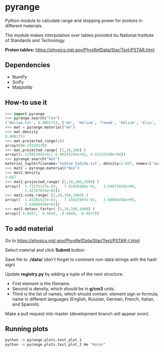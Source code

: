 # pyrange
Python module to calculate range and stopping power for protons in different materials.

The module makes interpolation over tables provided bu National Institute of Standards and Technology.

**Proton tables:** https://physics.nist.gov/PhysRefData/Star/Text/PSTAR.html

## Dependencies
 - NumPy
 - SciPy
 - Matplotlib

## How-to use it
```python
>>> import pyrange
>>> pyrange.search("Гел")
('Helium.txt', 0.0001753, ['He', 'Helium', 'Гелий', 'Hélium', 'Elio', 'Helio'])
>>> mat = pyrange.material("He")
>>> mat.density
0.0001753
>>> mat.projected_range(10)
array(690.24529378)
>>> mat.projected_range( [1,10,100] )
array([1.21905305e+01, 6.90245294e+02, 4.52139190e+04])
>>> pyrange.search("NaI")
material_tuple(filename='Sodium Iodide.txt', density=3.667, names=['Sodium iodide', 'Иодид натрия', 'Иодистый натрий', 'NaI'])
>>> mat2 = pyrange.material("NaI")
>>> mat2.density
3.667
>>> mat2.projected_range( [1,10,100,1000] )
array([  1.73275157e-03,   7.01936188e-02,   3.64875920e+00,
         1.42787019e+02])
>>> mat2.csda_range( [1,10,100,1000] )
array([  1.83201527e-03,   7.15025907e-02,   3.68966458e+00,
         1.43686938e+02])
>>> mat2.detour_factor( [1,10,100,1000] )
array([ 0.9457,  0.9818,  0.9888,  0.9937])
```

## To add material

Go to https://physics.nist.gov/PhysRefData/Star/Text/PSTAR-t.html

Select material and click __Submit__ button

Save file to **./data/** (don't forget to comment non-data strings with the hash sign)

Update **registry.py** by adding a tuple of the next structure:
 - First element is the filename.
 - Second is density, which should be in __g/cm3__ units.
 - Third is the list of names, which should contain: element sign or formula, name
   in different languages (English, Russian, German, French, Italian, and Spanish).
   

Make a pull request into master (development branch will appear soon).

## Running plots

```bash
python -m pyrange.plots.test_plot_1
python -m pyrange.plots.test_plot_2 He "Water"
```
